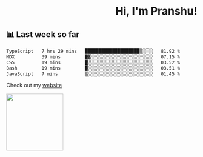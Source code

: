 <div align="right" >
   
   <H1>Hi, I'm Pranshu!</H1>

</div>

## 📊 Last week so far
<!--START_SECTION:waka-->

```txt
TypeScript   7 hrs 29 mins   ████████████████████▒░░░░   81.92 %
MDX          39 mins         █▓░░░░░░░░░░░░░░░░░░░░░░░   07.15 %
CSS          19 mins         █░░░░░░░░░░░░░░░░░░░░░░░░   03.52 %
Bash         19 mins         █░░░░░░░░░░░░░░░░░░░░░░░░   03.51 %
JavaScript   7 mins          ▒░░░░░░░░░░░░░░░░░░░░░░░░   01.45 %
```

<!--END_SECTION:waka-->

Check out my [website](https://pranshu05.vercel.app)

<img align="left" width="150" src="https://user-images.githubusercontent.com/70943732/209951571-93b7afe5-f523-4683-b725-5d94b287e94e.png">

